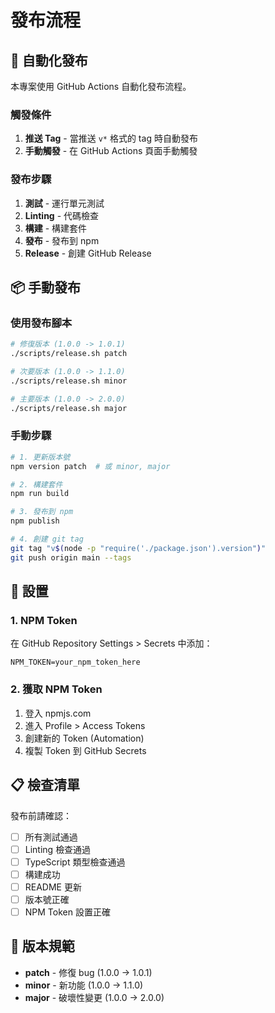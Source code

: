 # 發布流程

## 🚀 自動化發布

本專案使用 GitHub Actions 自動化發布流程。

### 觸發條件

1. **推送 Tag** - 當推送 `v*` 格式的 tag 時自動發布
2. **手動觸發** - 在 GitHub Actions 頁面手動觸發

### 發布步驟

1. **測試** - 運行單元測試
2. **Linting** - 代碼檢查
3. **構建** - 構建套件
4. **發布** - 發布到 npm
5. **Release** - 創建 GitHub Release

## 📦 手動發布

### 使用發布腳本

```bash
# 修復版本 (1.0.0 -> 1.0.1)
./scripts/release.sh patch

# 次要版本 (1.0.0 -> 1.1.0)
./scripts/release.sh minor

# 主要版本 (1.0.0 -> 2.0.0)
./scripts/release.sh major
```

### 手動步驟

```bash
# 1. 更新版本號
npm version patch  # 或 minor, major

# 2. 構建套件
npm run build

# 3. 發布到 npm
npm publish

# 4. 創建 git tag
git tag "v$(node -p "require('./package.json').version")"
git push origin main --tags
```

## 🔧 設置

### 1. NPM Token

在 GitHub Repository Settings > Secrets 中添加：

```
NPM_TOKEN=your_npm_token_here
```

### 2. 獲取 NPM Token

1. 登入 npmjs.com
2. 進入 Profile > Access Tokens
3. 創建新的 Token (Automation)
4. 複製 Token 到 GitHub Secrets

## 📋 檢查清單

發布前請確認：

- [ ] 所有測試通過
- [ ] Linting 檢查通過
- [ ] TypeScript 類型檢查通過
- [ ] 構建成功
- [ ] README 更新
- [ ] 版本號正確
- [ ] NPM Token 設置正確

## 🎯 版本規範

- **patch** - 修復 bug (1.0.0 -> 1.0.1)
- **minor** - 新功能 (1.0.0 -> 1.1.0)
- **major** - 破壞性變更 (1.0.0 -> 2.0.0)

